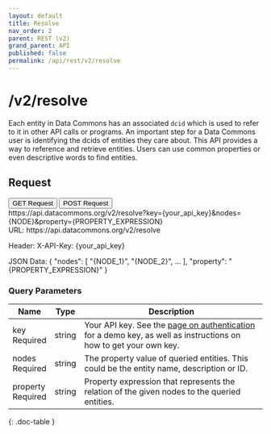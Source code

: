 ```yaml
---
layout: default
title: Resolve
nav_order: 2
parent: REST (v2)
grand_parent: API
published: false
permalink: /api/rest/v2/resolve
---
```


# /v2/resolve

Each entity in Data Commons has an associated `dcid` which is used to refer to it
in other API calls or programs. An important step for a Data Commons user is
identifying the dcids of entities they care about. This API provides a way to
reference and retrieve entities. Users can use common properties or even
descriptive words to find entities.

## Request

<div class="api-tab">
  <button id="get-button" class="api-tablink" onclick="openTab(event, 'GET-request')">
    GET Request
  </button>
  <button id="post-button" class="api-tablink" onclick="openTab(event, 'POST-request')">
    POST Request
  </button>
</div>

<div id="GET-request" class="api-tabcontent api-signature">
https://api.datacommons.org/v2/resolve?key={your_api_key}&nodes={NODE}&property={PROPERTY_EXPRESSION}
</div>

<div id="POST-request" class="api-tabcontent api-signature">
URL:
https://api.datacommons.org/v2/resolve

Header:
X-API-Key: {your_api_key}

JSON Data:
{
"nodes": [
"{NODE_1}",
"{NODE_2}",
...
],
"property": "{PROPERTY_EXPRESSION}"
}

</div>

<script src="/assets/js/syntax_highlighting.js"></script>
<script src="/assets/js/api-doc-tabs.js"></script>

### Query Parameters

| Name                                                  | Type   | Description                                                                                                                                                     |
| ----------------------------------------------------- | ------ | --------------------------------------------------------------------------------------------------------------------------------------------------------------- |
| key <br /> <required-tag>Required</required-tag>      | string | Your API key. See the [page on authentication](/api/rest/v1/getting_started#authentication) for a demo key, as well as instructions on how to get your own key. |
| nodes <br /> <required-tag>Required</required-tag>    | string | The property value of queried entities. This could be the entity name, description or ID.                                                                       |
| property <br /> <required-tag>Required</required-tag> | string | Property expression that represents the relation of the given nodes to the queried entities.                                                                    |

{: .doc-table }
